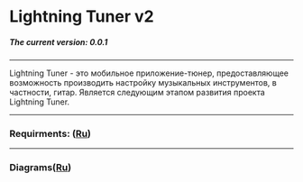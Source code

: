 ﻿# Lightning Tuner v2
##### The current version: 0.0.1
***
Lightning Tuner - это мобильное приложение-тюнер, предоставляющее возможность производить настройку музыкальных инструментов, в частности, гитар. Является следующим этапом развития проекта Lightning Tuner.


***
### Requirments: ([Ru](https://github.com/NasterVill/LightningTunerV2/blob/master/Documents/Requirements/Requirements.md))


***
### Diagrams([Ru](https://github.com/NasterVill/LightningTunerV2/tree/master/Documents))